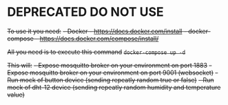 # DEPRECATED DO NOT USE



<del>To use it you need:</del>
<del>- Docker - https://docs.docker.com/install </del>
<del>- docker-compose - https://docs.docker.com/compose/install/</del>

<del>All you need is to execute this command</del>
<del>``` docker-compose up -d ```</del>

<del>This will:</del>
<del>- Expose mosquitto broker on your environment on port 1883</del>
<del>- Expose mosquitto broker on your environment on port 9001 (websocket)</del>
<del>- Run mock of button device (sending repeatly random true or false)</del>
<del>- Run mock of dht-12 device (sending repeatly random humidity and temperature value)</del>

